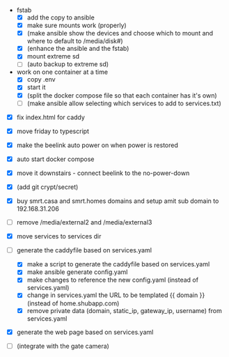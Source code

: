 - fstab
  - [x] add the copy to ansible
  - [x] make sure mounts work (properly)
  - [x] (make ansible show the devices and choose which to mount and where to default to /media/disk#)
  - [x] (enhance the ansible and the fstab)
  - [x] mount extreme sd
  - [ ] (auto backup to extreme sd)
- work on one container at a time
  - [x] copy .env
  - [x] start it
  - [x] (split the docker compose file so that each container has it's own)
  - [ ] (make ansible allow selecting which services to add to services.txt)
- [x] fix index.html for caddy
- [x] move friday to typescript
- [x] make the beelink auto power on when power is restored
- [x] auto start docker compose
- [x] move it downstairs - connect beelink to the no-power-down
- [x] (add git crypt/secret)

- [x] buy smrt.casa and smrt.homes domains and setup amit sub domain to 192.168.31.206
- [ ] remove /media/external2 and /media/external3
- [x] move services to services dir
- [ ] generate the caddyfile based on services.yaml
  - [x] make a script to generate the caddyfile based on services.yaml
  - [x] make ansible generate config.yaml
  - [x] make changes to reference the new config.yaml (instead of services.yaml)
  - [x] change in services.yaml the URL to be templated {{ domain }} (instead of home.shubapp.com)
  - [x] remove private data (domain, static_ip, gateway_ip, username) from services.yaml
- [x] generate the web page based on services.yaml
- [ ] (integrate with the gate camera)
